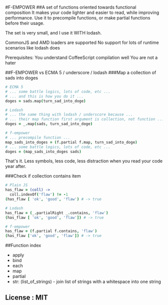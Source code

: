 #F-EMPOWER
##A set of functions oriented towards functional composition
It makes your code lighter and easier to read, while improving performance.
Use it to precompile functions, or make partial functions before their usage.

The set is very small, and I use it WITH lodash.

CommonJS and AMD loaders are supported
No support for lots of runtime scenarios like lodash does

Prerequisites: 
  You understand CoffeeScript compilation well
  You are not a hater

##F-EMPOWER vs ECMA 5 / underscore / lodash
###Map a collection of sads into doges
```coffeescript
# ECMA 5
# ... some battle logics, lots of code, etc ...
# ... and this is how you do it ...
doges = sads.map(turn_sad_into_doge)

# Lodash
# ... the same thing with lodash / underscore because ...
# ... their map function first argument is collection, not function ...
doges = _.map(sads, turn_sad_into_doge)

# f-empower 
# ... precompile function ...
map_sads_into_doges = (f.partial f.map, turn_sad_into_doge)
# ... some battle logics, lots of code, etc ...
doges = (map_sads_into_doges sads)
```
That's it. Less symbols, less code, less distraction when you read your code year after.

###Check if collection contains item
```coffeescript
# Plain JS
has_flaw = (coll) ->
  coll.indexOf('flaw') != -1
(has_flaw [ 'ok', 'good', 'flaw') # -> true

# Lodash
has_flaw = (_.partialRight _.contains, 'flaw')
(has_flaw [ 'ok', 'good', 'flaw']) # -> true

# f-empower
has_flaw = (f.partial f.contains, 'flaw')
(has_flaw ['ok', 'good', 'flaw']) # -> true
```

##Function index
- apply
- bind
- each
- map
- partial
- str: (list_of_strings) - join list of strings with a whitespace into one string

## License : MIT
